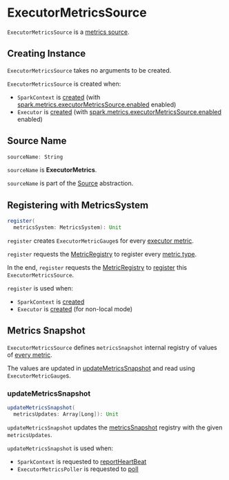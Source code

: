 # ExecutorMetricsSource

`ExecutorMetricsSource` is a [metrics source](../metrics/Source.md).

## Creating Instance

`ExecutorMetricsSource` takes no arguments to be created.

`ExecutorMetricsSource` is created when:

* `SparkContext` is [created](../SparkContext.md#ExecutorMetricsSource) (with [spark.metrics.executorMetricsSource.enabled](../metrics/configuration-properties.md#spark.metrics.executorMetricsSource.enabled) enabled)
* `Executor` is [created](../executor/Executor.md#executorMetricsSource) (with [spark.metrics.executorMetricsSource.enabled](../metrics/configuration-properties.md#spark.metrics.executorMetricsSource.enabled) enabled)

## <span id="sourceName"> Source Name

```scala
sourceName: String
```

`sourceName` is **ExecutorMetrics**.

`sourceName` is part of the [Source](../metrics/Source.md#sourceName) abstraction.

## <span id="register"> Registering with MetricsSystem

```scala
register(
  metricsSystem: MetricsSystem): Unit
```

`register` creates `ExecutorMetricGauge`s for every [executor metric](ExecutorMetricType.md#metricGetters).

`register` requests the [MetricRegistry](#metricRegistry) to register every [metric type](ExecutorMetricType.md#metricGetters).

In the end, `register` requests the [MetricRegistry](#metricRegistry) to [register](../metrics/MetricsSystem.md#registerSource) this `ExecutorMetricsSource`.

`register` is used when:

* `SparkContext` is [created](../SparkContext.md#ExecutorMetricsSource)
* `Executor` is [created](../executor/Executor.md#executorMetricsSource) (for non-local mode)

## <span id="metricsSnapshot"> Metrics Snapshot

`ExecutorMetricsSource` defines `metricsSnapshot` internal registry of values of [every metric](ExecutorMetricType.md#metricGetters).

The values are updated in [updateMetricsSnapshot](#updateMetricsSnapshot) and read using `ExecutorMetricGauge`s.

### <span id="updateMetricsSnapshot"> updateMetricsSnapshot

```scala
updateMetricsSnapshot(
  metricsUpdates: Array[Long]): Unit
```

`updateMetricsSnapshot` updates the [metricsSnapshot](#metricsSnapshot) registry with the given `metricsUpdates`.

`updateMetricsSnapshot` is used when:

* `SparkContext` is requested to [reportHeartBeat](../SparkContext.md#reportHeartBeat)
* `ExecutorMetricsPoller` is requested to [poll](../executor/ExecutorMetricsPoller.md#poll)
